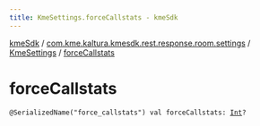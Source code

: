 ```yaml
---
title: KmeSettings.forceCallstats - kmeSdk
---
```


[kmeSdk](../../index.html) / [com.kme.kaltura.kmesdk.rest.response.room.settings](../index.html) / [KmeSettings](index.html) / [forceCallstats](./force-callstats.html)

# forceCallstats

`@SerializedName("force_callstats") val forceCallstats: `[`Int`](https://kotlinlang.org/api/latest/jvm/stdlib/kotlin/-int/index.html)`?`